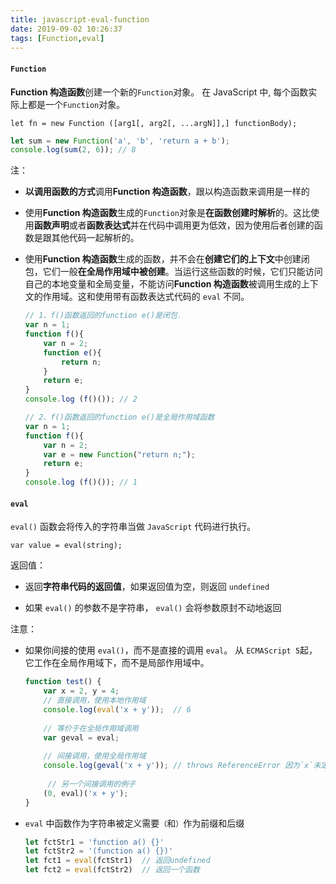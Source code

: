 ```yaml
---
title: javascript-eval-function
date: 2019-09-02 10:26:37
tags: [Function,eval]
---
```


#### `Function`

**Function 构造函数**创建一个新的`Function`对象。 在 JavaScript 中, 每个函数实际上都是一个`Function`对象。

```
let fn = new Function ([arg1[, arg2[, ...argN]],] functionBody);
```

```javascript
let sum = new Function('a', 'b', 'return a + b');
console.log(sum(2, 6)); // 8
```

<!--more-->

注：

- **以调用函数的方式**调用**Function 构造函数**，跟以构造函数来调用是一样的

- 使用**Function 构造函数**生成的`Function`对象是**在函数创建时解析**的。这比使用**函数声明**或者**函数表达式**并在代码中调用更为低效，因为使用后者创建的函数是跟其他代码一起解析的。

- 使用**Function 构造函数**生成的函数，并不会在**创建它们的上下文**中创建闭包，它们一般**在全局作用域中被创建**。当运行这些函数的时候，它们只能访问自己的本地变量和全局变量，不能访问**Function 构造函数**被调用生成的上下文的作用域。这和使用带有函数表达式代码的 `eval` 不同。

  ```javascript
  // 1、f()函数返回的function e()是闭包.
  var n = 1;
  function f(){
      var n = 2;
      function e(){
          return n;
      }
      return e;
  }
  console.log (f()()); // 2
  ```

  ```javascript
  // 2、f()函数返回的function e()是全局作用域函数
  var n = 1;
  function f(){
      var n = 2;
      var e = new Function("return n;");
      return e;
  }
  console.log (f()()); // 1
  ```



#### `eval`

`eval()` 函数会将传入的字符串当做 `JavaScript` 代码进行执行。

```
var value = eval(string);
```

返回值：

- 返回**字符串代码的返回值**，如果返回值为空，则返回 `undefined`

- 如果 `eval()` 的参数不是字符串， `eval()` 会将参数原封不动地返回

注意：

- 如果你间接的使用 `eval()`，而不是直接的调用 `eval`。 从 `ECMAScript 5`起，它工作在全局作用域下，而不是局部作用域中。

  ```javascript
  function test() {
      var x = 2, y = 4;
      // 直接调用，使用本地作用域
      console.log(eval('x + y'));  // 6
      
      // 等价于在全局作用域调用
      var geval = eval; 
      
      // 间接调用，使用全局作用域
      console.log(geval('x + y')); // throws ReferenceError 因为`x`未定义
      
       // 另一个间接调用的例子
      (0, eval)('x + y');
  }
  ```

- `eval` 中函数作为字符串被定义需要`（`和`）`作为前缀和后缀

  ```javascript
  let fctStr1 = 'function a() {}'
  let fctStr2 = '(function a() {})'
  let fct1 = eval(fctStr1)  // 返回undefined
  let fct2 = eval(fctStr2)  // 返回一个函数
  ```

  
